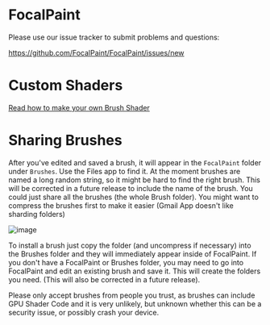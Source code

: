 # FocalPaint

Please use our issue tracker to submit problems and questions:

https://github.com/FocalPaint/FocalPaint/issues/new

# Custom Shaders

[Read how to make your own Brush Shader](CustomShaders/Readme.md)

# Sharing Brushes

After you've edited and saved a brush, it will appear in the `FocalPaint` folder under `Brushes`.  Use the Files app to find it.  At the moment brushes are named a long random string, so it might be hard to find the right brush. This will be corrected in a future release to include the name of the brush.  You could just share all the brushes (the whole Brush folder).  You might want to compress the brushes first to make it easier (Gmail App doesn't like sharding folders)

![image](https://user-images.githubusercontent.com/6015639/164383564-b19815f4-0d28-483d-9cb4-48ecede2034d.png)

To install a brush just copy the folder (and uncompress if necessary) into the Brushes folder and they will immediately appear inside of FocalPaint.  If you don't have a FocalPaint or Brushes folder, you may need to go into FocalPaint and edit an existing brush and save it. This will create the folders you need. (This will also be corrected in a future release).

Please only accept brushes from people you trust, as brushes can include GPU Shader Code and it is very unlikely, but unknown whether this can be a security issue, or possibly crash your device.
